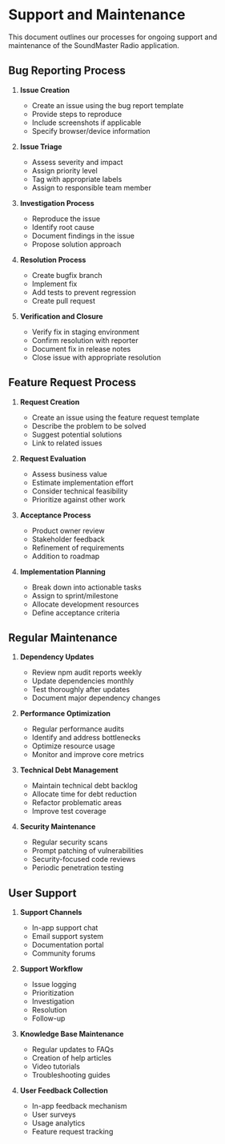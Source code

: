 
# Support and Maintenance

This document outlines our processes for ongoing support and maintenance of the SoundMaster Radio application.

## Bug Reporting Process

1. **Issue Creation**
   - Create an issue using the bug report template
   - Provide steps to reproduce
   - Include screenshots if applicable
   - Specify browser/device information

2. **Issue Triage**
   - Assess severity and impact
   - Assign priority level
   - Tag with appropriate labels
   - Assign to responsible team member

3. **Investigation Process**
   - Reproduce the issue
   - Identify root cause
   - Document findings in the issue
   - Propose solution approach

4. **Resolution Process**
   - Create bugfix branch
   - Implement fix
   - Add tests to prevent regression
   - Create pull request

5. **Verification and Closure**
   - Verify fix in staging environment
   - Confirm resolution with reporter
   - Document fix in release notes
   - Close issue with appropriate resolution

## Feature Request Process

1. **Request Creation**
   - Create an issue using the feature request template
   - Describe the problem to be solved
   - Suggest potential solutions
   - Link to related issues

2. **Request Evaluation**
   - Assess business value
   - Estimate implementation effort
   - Consider technical feasibility
   - Prioritize against other work

3. **Acceptance Process**
   - Product owner review
   - Stakeholder feedback
   - Refinement of requirements
   - Addition to roadmap

4. **Implementation Planning**
   - Break down into actionable tasks
   - Assign to sprint/milestone
   - Allocate development resources
   - Define acceptance criteria

## Regular Maintenance

1. **Dependency Updates**
   - Review npm audit reports weekly
   - Update dependencies monthly
   - Test thoroughly after updates
   - Document major dependency changes

2. **Performance Optimization**
   - Regular performance audits
   - Identify and address bottlenecks
   - Optimize resource usage
   - Monitor and improve core metrics

3. **Technical Debt Management**
   - Maintain technical debt backlog
   - Allocate time for debt reduction
   - Refactor problematic areas
   - Improve test coverage

4. **Security Maintenance**
   - Regular security scans
   - Prompt patching of vulnerabilities
   - Security-focused code reviews
   - Periodic penetration testing

## User Support

1. **Support Channels**
   - In-app support chat
   - Email support system
   - Documentation portal
   - Community forums

2. **Support Workflow**
   - Issue logging
   - Prioritization
   - Investigation
   - Resolution
   - Follow-up

3. **Knowledge Base Maintenance**
   - Regular updates to FAQs
   - Creation of help articles
   - Video tutorials
   - Troubleshooting guides

4. **User Feedback Collection**
   - In-app feedback mechanism
   - User surveys
   - Usage analytics
   - Feature request tracking
